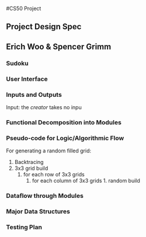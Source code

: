 #CS50 Project
## Project Design Spec
## Erich Woo & Spencer Grimm

### Sudoku

### User Interface
### Inputs and Outputs

Input: the *creator* takes no inpu
### Functional Decomposition into Modules
### Pseudo-code for Logic/Algorithmic Flow

For generating a random filled grid:
 1. Backtracing
 2. 3x3 grid build
    1. for each row of 3x3 grids
       1. for each column of 3x3 grids
       	  1. 
random build

### Dataflow through Modules

### Major Data Structures

### Testing Plan